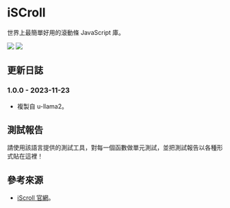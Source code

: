 # iSCroll
世界上最簡單好用的滾動條 JavaScript 庫。

<img src="https://img.shields.io/static/v1?label=build&message=pass&color=brightgreen"/>
<img src="https://img.shields.io/static/v1?label=updated&message=2023/11/23&color=blue"/>

## 更新日誌
### 1.0.0 - 2023-11-23
- 複製自 u-llama2。

## 測試報告
請使用該語言提供的測試工具，對每一個函數做單元測試，並把測試報告以各種形式貼在這裡！

## 參考來源
- [iScroll 官網](https://iscrolljs.com/who-will-use-iscroll/)。